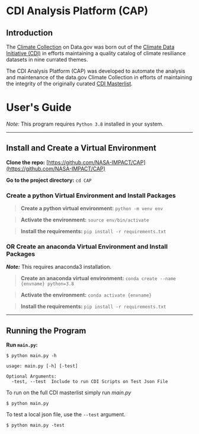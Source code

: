 # CDI Analysis Platform (CAP)


## Introduction
The [Climate Collection](https://data.gov/climate) on Data.gov was born out of the [Climate Data Initiative (CDI)](https://obamawhitehouse.archives.gov/the-press-office/2014/03/19/fact-sheet-president-s-climate-data-initiative-empowering-america-s-comm) in efforts maintaining a quality catalog of climate resiliance datasets in nine currated themes.

The CDI Analysis Platform (CAP) was developed to automate the analysis and maintenance of the data.gov Climate Collection in efforts of maintaining the integrity of the originally curated [CDI Masterlist](https://github.com/NASA-IMPACT/cdi_master/blob/master/cdi_master_update_2020.json).



# User's Guide

*Note:* This program requires `Python 3.8` installed in your system.

---
## Install and Create a Virtual Environment

**Clone the repo:** [https://github.com/NASA-IMPACT/CAP](https://github.com/NASA-IMPACT/CAP)

**Go to the project directory:** `cd CAP`

### Create a python Virtual Environment and Install Packages

>**Create a python virtual environment:** `python -m venv env`

>**Activate the environment:** `source env/bin/activate`

>**Install the requirements:** `pip install -r requirements.txt`

### OR Create an anaconda Virtual Environment and Install Packages

***Note:*** This requires anaconda3 installation.

>**Create an anaconda virtual environment:** `conda create --name {envname} python=3.8`

>**Activate the environment:** `conda activate {envname}`

>**Install the requirements:** `pip install -r requirements.txt`

---
## Running the Program


**Run `main.py`:**
```
$ python main.py -h

usage: main.py [-h] [-test]

Optional Arguments:
  -test, --test  Include to run CDI Scripts on Test Json File
```

To run on the full CDI masterlist simply run _main.py_
```
$ python main.py
```

To test a local json file, use the `--test` argument.
```
$ python main.py -test
```










